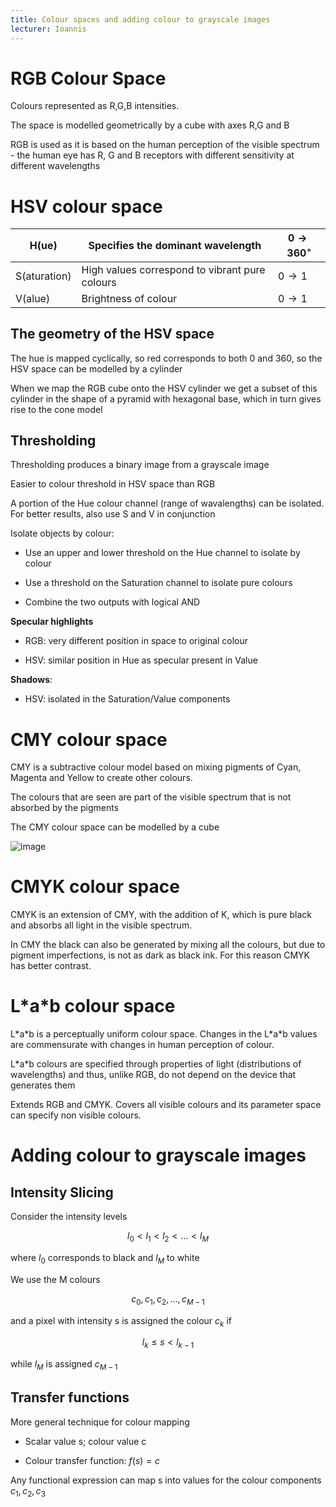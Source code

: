 ```yaml
---
title: Colour spaces and adding colour to grayscale images
lecturer: Ioannis
---
```


# RGB Colour Space

Colours represented as R,G,B intensities.

The space is modelled geometrically by a cube with axes R,G and B

RGB is used as it is based on the human perception of the visible
spectrum - the human eye has R, G and B receptors with different
sensitivity at different wavelengths

# HSV colour space

| H(ue)        | Specifies the dominant wavelength              | $0 \rightarrow 360^\circ$ |
| ------------ | ---------------------------------------------- | ------------------------- |
| S(aturation) | High values correspond to vibrant pure colours | $0\rightarrow 1$          |
| V(alue)      | Brightness of colour                           | $0\rightarrow 1$          |

## The geometry of the HSV space

The hue is mapped cyclically, so red corresponds to both 0 and 360, so
the HSV space can be modelled by a cylinder

When we map the RGB cube onto the HSV cylinder we get a subset of this
cylinder in the shape of a pyramid with hexagonal base, which in turn
gives rise to the cone model

## Thresholding

Thresholding produces a binary image from a grayscale image

Easier to colour threshold in HSV space than RGB

<Definition name="Colour slicing">
A portion of the Hue colour channel (range of wavalengths) can be isolated. For better results, also use S and V in conjunction
</Definition>

Isolate objects by colour:

-   Use an upper and lower threshold on the Hue channel to isolate by
    colour

-   Use a threshold on the Saturation channel to isolate pure colours

-   Combine the two outputs with logical AND

**Specular highlights**

-   RGB: very different position in space to original colour

-   HSV: similar position in Hue as specular present in Value

**Shadows**:

-   HSV: isolated in the Saturation/Value components

# CMY colour space

CMY is a subtractive colour model based on mixing pigments of Cyan,
Magenta and Yellow to create other colours.

The colours that are seen are part of the visible spectrum that is not
absorbed by the pigments

The CMY colour space can be modelled by a cube

![image](/img/Year_2/Software_Methodologies/Image_Processing/Colour_Spaces/CMY.webp)

# CMYK colour space

CMYK is an extension of CMY, with the addition of K, which is pure black
and absorbs all light in the visible spectrum.

In CMY the black can also be generated by mixing all the colours, but
due to pigment imperfections, is not as dark as black ink. For this
reason CMYK has better contrast.

# L\*a\*b colour space

L\*a\*b is a perceptually uniform colour space. Changes in the L\*a\*b
values are commensurate with changes in human perception of colour.

L\*a\*b colours are specified through properties of light (distributions
of wavelengths) and thus, unlike RGB, do not depend on the device that
generates them

Extends RGB and CMYK. Covers all visible colours and its parameter space
can specify non visible colours.

# Adding colour to grayscale images

## Intensity Slicing

Consider the intensity levels

$$
l_0<l_1<l_2<...<l_M
$$

where $l_0$ corresponds to black and $l_M$ to white

We use the M colours

$$
c_0,c_1,c_2,...,c_{M-1}
$$

and a pixel with intensity s is assigned the colour $c_k$ if

$$
l_k\leqslant s<l_{k-1}
$$

while $l_M$ is assigned $c_{M-1}$

## Transfer functions

More general technique for colour mapping

-   Scalar value s; colour value c

-   Colour transfer function: $f(s)=c$

Any functional expression can map s into values for the colour
components $c_1,c_2,c_3$
